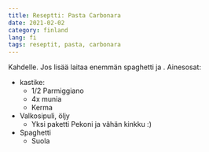 ```yaml
---
title: Reseptti: Pasta Carbonara
date: 2021-02-02
category: finland
lang: fi
tags: reseptit, pasta, carbonara
---
```


Kahdelle. Jos lisää laitaa enemmän spaghetti ja . Ainesosat:

- kastike:
  - 1/2 Parmiggiano
  - 4x munia
  - Kerma
- Valkosipuli, öljy
  - Yksi paketti Pekoni ja vähän kinkku :)
- Spaghetti
  - Suola

